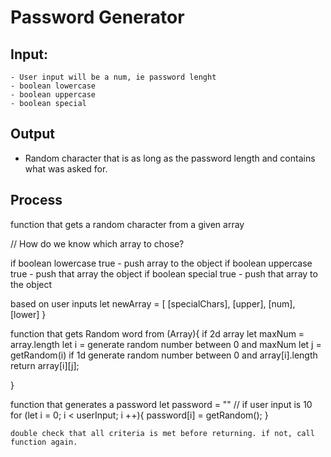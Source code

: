 # Password Generator
## Input:
    - User input will be a num, ie password lenght
    - boolean lowercase
    - boolean uppercase
    - boolean special

## Output

* Random character that is as long as the password length and contains what was asked for. 

## Process

function that gets a random character from a given array

// How do we know which array to chose?

if boolean lowercase true - push  array to the object
if boolean uppercase  true - push that array the object
if boolean special  true - push that array to the object

based on user inputs
let newArray = [
    [specialChars],
    [upper],
    [num],
    [lower]
}

function that gets Random word from (Array){
    if 2d array
    let maxNum = array.length
    let i =    generate random number between 0 and maxNum
    let j = getRandom(i)
    if 1d
    generate random number between 0 and array[i].length
    return array[i][j];

}

function that generates a password
    let password = ""
    // if user input is 10
    for (let i = 0; i < userInput; i ++){
        password[i] = getRandom();
        }
    
    double check that all criteria is met before returning. if not, call function again.
